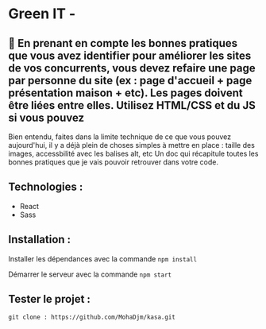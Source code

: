 # Green IT - 

## 📎 En prenant en compte les bonnes pratiques que vous avez identifier pour améliorer les sites de vos concurrents, vous devez refaire une page par personne du site (ex : page d'accueil + page présentation maison + etc). Les pages doivent être liées entre elles. Utilisez HTML/CSS et du JS si vous pouvez 
Bien entendu, faites dans la limite technique de ce que vous pouvez aujourd'hui, il y a déjà plein de choses simples à mettre en place : taille des images, accessbilité avec les balises alt, etc
Un doc qui récapitule toutes les bonnes pratiques que je vais pouvoir retrouver dans votre code.


## Technologies :

- React
- Sass

## Installation :

Installer les dépendances avec la commande `npm install`

Démarrer le serveur avec la commande `npm start`

## Tester le projet :

```terminal
git clone : https://github.com/MohaDjm/kasa.git
```
